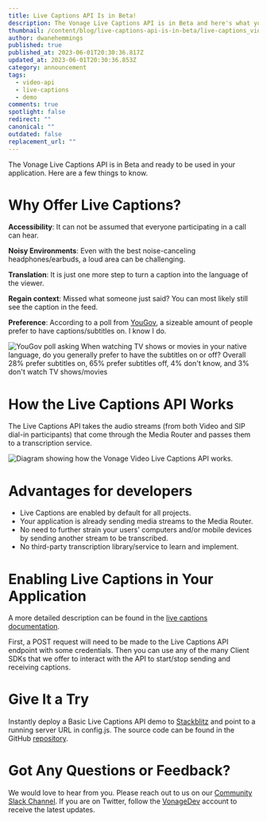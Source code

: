 ```yaml
---
title: Live Captions API Is in Beta!
description: The Vonage Live Captions API is in Beta and here's what you need to know.
thumbnail: /content/blog/live-captions-api-is-in-beta/live-captions_videoapi.png
author: dwanehemmings
published: true
published_at: 2023-06-01T20:30:36.817Z
updated_at: 2023-06-01T20:30:36.853Z
category: announcement
tags:
  - video-api
  - live-captions
  - demo
comments: true
spotlight: false
redirect: ""
canonical: ""
outdated: false
replacement_url: ""
---
```

The Vonage Live Captions API is in Beta and ready to be used in your application. Here are a few things to know.

# Why Offer Live Captions?

**Accessibility**: It can not be assumed that everyone participating in a call can hear.

**Noisy Environments**: Even with the best noise-canceling headphones/earbuds, a loud area can be challenging.

**Translation**: It is just one more step to turn a caption into the language of the viewer.

**Regain context**: Missed what someone just said? You can most likely still see the caption in the feed.

**Preference**: According to a poll from [YouGov](https://yougov.co.uk/topics/media/survey-results/daily/2023/02/24/9a34f/3), a sizeable amount of people prefer to have captions/subtitles on. I know I do.

![YouGov poll asking When watching TV shows or movies in your native language, do you generally prefer to have the subtitles on or off? Overall 28% prefer subtitles on, 65% prefer subtitles off, 4% don't know, and 3% don't watch TV shows/movies ](/content/blog/live-captions-api-is-in-beta/yougov-poll.jpeg)

# How the Live Captions API Works

The Live Captions API takes the audio streams (from both Video and SIP dial-in participants) that come through the Media Router and passes them to a transcription service.

![Diagram showing how the Vonage Video Live Captions API works.](/content/blog/live-captions-api-is-in-beta/live-captions.png)

# Advantages for developers

* Live Captions are enabled by default for all projects.
* Your application is already sending media streams to the Media Router.
* No need to further strain your users' computers and/or mobile devices by sending another stream to be transcribed.
* No third-party transcription library/service to learn and implement.

# Enabling Live Captions in Your Application

A more detailed description can be found in the [live captions documentation](https://tokbox.com/developer/guides/live-captions/).

First, a POST request will need to be made to the Live Captions API endpoint with some credentials. Then you can use any of the many Client SDKs that we offer to interact with the API to start/stop sending and receiving captions.

# Give It a Try

Instantly deploy a Basic Live Captions API demo to [Stackblitz](https://stackblitz.com/fork/github/opentok/opentok-web-samples/tree/main/Basic-Captions) and point to a running server URL in config.js. The source code can be found in the GitHub [repository](https://github.com/opentok/opentok-web-samples/tree/main/Basic-Captions).

# Got Any Questions or Feedback?

We would love to hear from you. Please reach out to us on our [Community Slack Channel](https://developer.vonage.com/en/community/slack). If you are on Twitter, follow the [VonageDev](https://twitter.com/vonagedev) account to receive the latest updates.